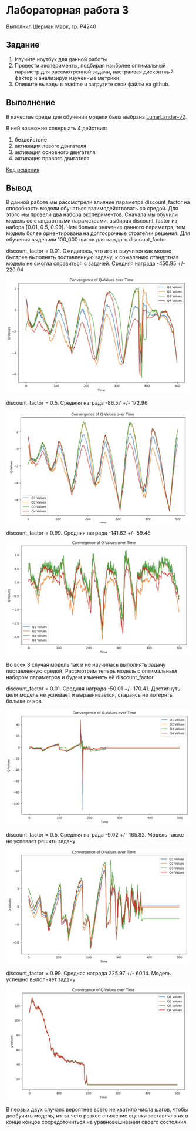# Лабораторная работа 3

Выполнил Шерман Марк, гр. P4240

## Задание
1. Изучите ноутбук для данной работы
2. Провести эксперименты, подбирая наиболее оптимальный параметр для рассмотренной задачи, настраивая дисконтный фактор и анализируя изученные метрики.
3. Опишите выводы в readme и загрузите свои файлы на github.


## Выполнение

В качестве среды для обучения модели была выбрана [LunarLander-v2](https://gymnasium.farama.org/environments/box2d/lunar_lander/).

В ней возможно совершать 4 действия:

1) бездействие
2) активация левого двигателя
3) активация основного двигателя
4) активация правого двигателя

[Код решения](Lab3.ipynb)

## Вывод

В данной работе мы рассмотрели влияние параметра discount_factor на способность модели обучаться взаимодействовать со средой. Для этого мы провели два набора экспериментов.
Сначала мы обучили модель со стандартными параметрами, выбирая discount_factor из набора [0.01, 0.5, 0.99]. Чем больше значение данного параметра, тем модель более ориентирована на долгосрочные стратегии решения.
Для обучения выделили 100_000 шагов для каждого discount_factor.

discount_factor = 0.01. Ожидалось, что агент выучится как можно быстрее выполнять поставленную задачу, к сожалению стандртная модель не смогла справиться с задачей. Средняя награда -450.95 +/- 220.04

![](default_model_discount_0_01.png)


discount_factor = 0.5. Средняя награда -86.57 +/- 172.96

![](default_model_discount_0_5.png)


discount_factor = 0.99. Средняя награда -141.62 +/- 59.48

![](default_model_discount_0_99.png)


Во всех 3 случая модель так и не научилась выполнять задачу поставленную средой. Рассмотрим теперь модель с оптимальным набором параметров и будем изменять её discount_factor.

discount_factor = 0.01. Средняя награда -50.01 +/- 170.41. Достигнуть цели модель не успевает и выравнивается, стараясь не потерять больше очков.

![](opt_model_discount_0_01.png)


discount_factor = 0.5. Средняя награда -9.02 +/- 165.82. Модель также не успевает решить задачу

![](opt_model_discount_0_5.png)


discount_factor = 0.99. Средняя награда 225.97 +/- 60.14. Модель успешно выполняет задачу

![](opt_model_discount_0_99.png)


В первых двух случаях вероятнее всего не хватило числа шагов, чтобы дообучить модель, из-за чего резкое снижение оценки заставляло их в конце концов сосредоточиться на уравновешивании своего состояния.
